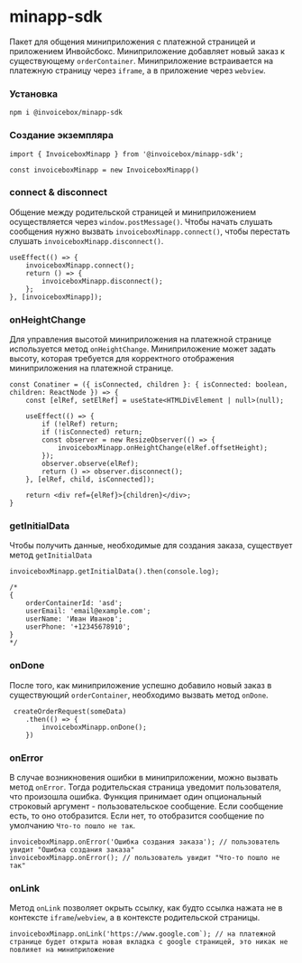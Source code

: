 # minapp-sdk

Пакет для общения миниприложения c платежной страницей и приложением Инвойсбокс.
Миниприложение добавляет новый заказ к существующему `orderContainer`.
Миниприложение встраивается на платежную страницу через `iframe`, а в приложение через `webview`.

### Установка

```
npm i @invoicebox/minapp-sdk
```

### Создание экземпляра

```
import { InvoiceboxMinapp } from '@invoicebox/minapp-sdk';

const invoiceboxMinapp = new InvoiceboxMinapp()
```

### connect & disconnect

Общение между родительской страницей и миниприложением осуществляется через `window.postMessage()`. Чтобы начать слушать сообщения нужно вызвать `invoiceboxMinapp.connect()`, чтобы перестать слушать `invoiceboxMinapp.disconnect()`.

```
useEffect(() => {
    invoiceboxMinapp.connect();
    return () => {
        invoiceboxMinapp.disconnect();
    };
}, [invoiceboxMinapp]);
```

### onHeightChange

Для управления высотой миниприложения на платежной странице используется метод `onHeightChange`.
Миниприложение может задать высоту, которая требуется для корректного отображения миниприложения на платежной странице.

```
const Conatiner = ({ isConnected, children }: { isConnected: boolean, children: ReactNode }) => {
    const [elRef, setElRef] = useState<HTMLDivElement | null>(null);

    useEffect(() => {
        if (!elRef) return;
        if (!isConnected) return;
        const observer = new ResizeObserver(() => {
            invoiceboxMinapp.onHeightChange(elRef.offsetHeight);
        });
        observer.observe(elRef);
        return () => observer.disconnect();
    }, [elRef, child, isConnected]);

    return <div ref={elRef}>{children}</div>;
}
```

### getInitialData

Чтобы получить данные, необходимые для создания заказа, существует метод `getInitialData`

```
invoiceboxMinapp.getInitialData().then(console.log);

/*
{
    orderContainerId: 'asd';
    userEmail: 'email@example.com';
    userName: 'Иван Иванов';
    userPhone: '+12345678910';
}
*/
```

### onDone

После того, как миниприложение успешно добавило новый заказ в существующий `orderContainer`, необходимо вызвать метод `onDone`.

```
 createOrderRequest(someData)
    .then(() => {
        invoiceboxMinapp.onDone();
    })
```

### onError

В случае возникновения ошибки в миниприложении, можно вызвать метод `onError`. Тогда родительская страница уведомит пользователя, что произошла ошибка. Функция принимает один опциональный строковый аргумент - пользовательское сообщение. Если сообщение есть, то оно отобразится. Если нет, то отобразится сообщение по умолчанию `Что-то пошло не так`.

```
invoiceboxMinapp.onError('Ошибка создания заказа'); // пользователь увидит "Ошибка создания заказа"
invoiceboxMinapp.onError(); // пользователь увидит "Что-то пошло не так"
```

### onLink

Метод `onLink` позволяет окрыть ссылку, как будто ссылка нажата не в контексте `iframe`/`webview`, а в контексте родительской страницы.

```
invoiceboxMinapp.onLink('https://www.google.com`); // на платежной странице будет открыта новая вкладка с googlе страницей, это никак не повлияет на миниприложение
```
